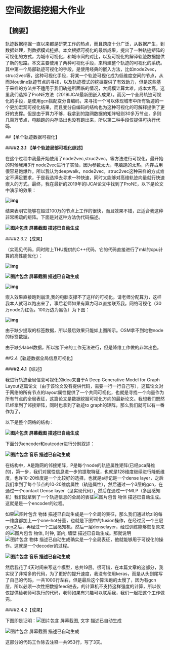 # 空间数据挖掘大作业

## 【摘要】

轨迹数据挖掘一直以来都是研究工作的热点，而且跨度十分广泛，从数据产生，到数据处理，到数据模式挖掘。本文根据可视化的最新成果，提出了一种轨迹矩阵的可视化的方式，为城市可视化，和城市间的对比，以及可视化的解译轨迹数据提供了新的思路。本文主要使用了两种可视化手段，来构建整个轨迹的可视化的系统。其中第一个局部轨迹可视化的手段，是使用经典的嵌入方法，比如node2vec，struc2vec等，这种可视化手段，将某一个轨迹可视化成为低维度空间的节点，从而对outline轨迹节点的寻找，以及轨迹模式的挖掘提供了有效助力，但是这些基于采样的方法并不适用于我们轨迹所面临的情况，大规模计算太难，成本太高，这里我们选择了ProNE方法（2019IJCAI最新图嵌入成果）。而另一个全局轨迹可视化的手段，是使用gcn搭配变分自编码，来寻找一个可以体现城市中所有轨迹的一个更加宏观可视化结果，而且变分自编码的结构也为这种可视化的可解释提供了更好的支撑。但是由于算力不够，我拿到的路网数据的矩阵轻则30多万节点，多则几百万节点，电脑跑的内存溢出也没有跑出来，所以第二种手段仅提供可执行代码.

##【单个轨迹数据可视化】

####**2.3.1** **【单个轨迹局部可视化综述】**

在这个过程中我最开始使用了node2vec,struc2vec，等方法进行可视化，最开始的时候我用3行 node2vec进行了实验，因为参数太大，电脑跑的太热，内存占用很容易跑爆炸。所以我认为deepwalk，node2vec，struc2vec这种采样的方式肯定不满足要求，于是我选择去寻求一种快速，同时又能够对高维轨迹向量就行快速嵌入的方式。最终，我在最新的2019年的IJCAI论文中找到了ProNE，以下是论文中演示的效果：

**![img](/Users/lidan/Desktop/空间数据挖掘/空间数据挖掘大作业/image/clip_image001.png)**

结果表明它能够在超过100万的节点上工作的很快，而且效果不错，正适合我这种非常稀疏的矩阵。下面是对这种方法伪代码描述。

**![图片包含 屏幕截图  描述已自动生成](/Users/lidan/Desktop/空间数据挖掘/空间数据挖掘大作业/image/clip_image002.png)**

####2.3.2【成果】

（实现见代码，同时附上THU提供的C++代码，它的代码直接进行了mkl的cpu计算的高性能优化）：  

**![img](/Users/lidan/Desktop/空间数据挖掘/空间数据挖掘大作业/image/clip_image001-8650906.png)**

**![图片包含 屏幕截图  描述已自动生成](/Users/lidan/Desktop/空间数据挖掘/空间数据挖掘大作业/image/clip_image003.png)**

**![img](/Users/lidan/Desktop/空间数据挖掘/空间数据挖掘大作业/image/clip_image004.png)**

嵌入效果直接跑到崩溃,我的电脑支撑不了这样的可视化。请老师分配算力，这样我本人就可以跑出来了，事后老师如果有算力可以直接联系我。网络可视化（30万node为红色，100万边为黑色）为下图：

**![img](/Users/lidan/Desktop/空间数据挖掘/空间数据挖掘大作业/image/clip_image005.png)**

由于缺少提取的标签数据，所以最后效果只能如上图所示。OSM拿不到地物node的标签数据。

由于缺少label数据，所以接下来的工作无法进行，但是降维工作做的非常出色。

##2.4【轨迹数据全局信息可视化】

####**2.4.1**【综述】

 

我进行轨迹全局信息可视化的idea来自于A Deep Generative Model for Graph Layout这篇论文（由于该论文没有提供代码，需要一行一行自己写），这篇论文对于网络的所有节点的layout属性提供了一个共同可视化，也就是寻找一个向量作为所有节点的全局表征，这篇论文是数据挖掘可视化方向的最新论文。我想我们既然已经拿到了邻接矩阵，同时也拿到了轨迹to graph的矩阵，那么我们就可以有一番作为了。

以下是整个网络的结构：

**![图片包含 屏幕截图  描述已自动生成](/Users/lidan/Desktop/空间数据挖掘/空间数据挖掘大作业/image/clip_image001-8651004.png)**

下面分为encoder和outcoder进行分别叙述：

 

**![图片包含 音乐  描述已自动生成](/Users/lidan/Desktop/空间数据挖掘/空间数据挖掘大作业/image/clip_image002-8651004.png)**

在结构中，A是路网的邻接矩阵，P是每个node的轨迹属性矩阵(已经pca降维的)，第一步，我们对属性信息进一步的提取特征，也就是128维度继续进行降低维度，也许10-20维度是一个比较好的选择，也就是a标记是一个dense layer，之后我们拿到了每个节点的10-20维度属性（轨迹属性），然后通过一个3层的gcn，在通过一个contact Dense layer（见实现代码），然后在通过一个MLP（多层感知机）我们就拿到了一个轨迹信息的全局的表征![图片包含 物体  描述已自动生成](/Users/lidan/Desktop/空间数据挖掘/空间数据挖掘大作业/image/clip_image003-8651004.png)。这就是是一个encoder的过程。

如果![图片包含 物体  描述已自动生成](/Users/lidan/Desktop/空间数据挖掘/空间数据挖掘大作业/image/clip_image003-8651004.png)是一个全局的表征，那么我们通过给zl的每一维度都加上一个one-hot分量，也就是下图中的fusion操作，在经过另一个三层gcn之后，再经过一个三层感知机，然后一层denselayer，经过训练能够恢复原来的![图片包含 物体, 时钟, 室内, 墙壁  描述已自动生成](/Users/lidan/Desktop/空间数据挖掘/空间数据挖掘大作业/image/clip_image004-8651004.png)。那就说明![图片包含 物体  描述已自动生成](/Users/lidan/Desktop/空间数据挖掘/空间数据挖掘大作业/image/clip_image003-8651004.png)确实是一个全局表征，他就能够用于可视化的操作。这就是一个decoder的过程。

 

**![图片包含 音乐  描述已自动生成](/Users/lidan/Desktop/空间数据挖掘/空间数据挖掘大作业/image/clip_image005-8651004.png)**

然后我花了4天时间来写这个模型，总共19层。很可惜，在本篇文章的这部分，我实现了非常多的代码，为了更好的提升速度，我没有使用keras，而是从头到尾写了自己的代码，一共1000行左右，但是最后这个算法跑的太慢了，因为有gcn层，所以必须一次性把数据feed进去，的计算机不支持这样强度的计算，所以仅仅提供给老师可执行的代码，老师如果有兴趣可以联系我，我们一起把这个工作做完。

####2.4.2【成果】

 


下图即是证明：![图片包含 屏幕截图, 文字  描述已自动生成](/Users/lidan/Desktop/空间数据挖掘/空间数据挖掘大作业/image/clip_image001-8651030.png)

![图片包含 屏幕截图  描述已自动生成](/Users/lidan/Desktop/空间数据挖掘/空间数据挖掘大作业/image/clip_image002-8651030.png)

这部分的代码工作除去注释一共953行，写了3天。

